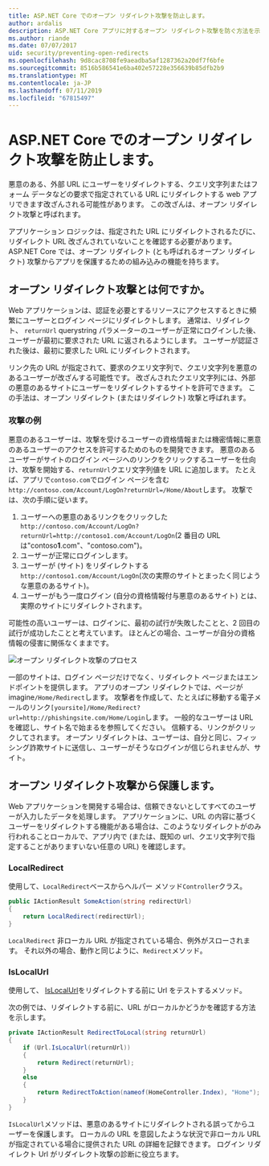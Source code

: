```yaml
---
title: ASP.NET Core でのオープン リダイレクト攻撃を防止します。
author: ardalis
description: ASP.NET Core アプリに対するオープン リダイレクト攻撃を防ぐ方法を示しています。
ms.author: riande
ms.date: 07/07/2017
uid: security/preventing-open-redirects
ms.openlocfilehash: 9d8cac8708fe9aeadba5af1287362a20df7f6bfe
ms.sourcegitcommit: 8516b586541e6ba402e57228e356639b85dfb2b9
ms.translationtype: MT
ms.contentlocale: ja-JP
ms.lasthandoff: 07/11/2019
ms.locfileid: "67815497"
---
```

# <a name="prevent-open-redirect-attacks-in-aspnet-core"></a>ASP.NET Core でのオープン リダイレクト攻撃を防止します。

悪意のある、外部 URL にユーザーをリダイレクトする、クエリ文字列またはフォーム データなどの要求で指定されている URL にリダイレクトする web アプリできます改ざんされる可能性があります。 この改ざんは、オープン リダイレクト攻撃と呼ばれます。

アプリケーション ロジックは、指定された URL にリダイレクトされるたびに、リダイレクト URL 改ざんされていないことを確認する必要があります。 ASP.NET Core では、オープン リダイレクト (とも呼ばれるオープン リダイレクト) 攻撃からアプリを保護するための組み込みの機能を持ちます。

## <a name="what-is-an-open-redirect-attack"></a>オープン リダイレクト攻撃とは何ですか。

Web アプリケーションは、認証を必要とするリソースにアクセスするときに頻繁にユーザーとログイン ページにリダイレクトします。 通常は、リダイレクト、 `returnUrl` querystring パラメーターのユーザーが正常にログインした後、ユーザーが最初に要求された URL に返されるようにします。 ユーザーが認証された後は、最初に要求した URL にリダイレクトされます。

リンク先の URL が指定されて、要求のクエリ文字列で、クエリ文字列を悪意のあるユーザーが改ざんする可能性です。 改ざんされたクエリ文字列には、外部の悪意のあるサイトにユーザーをリダイレクトするサイトを許可できます。 この手法は、オープン リダイレクト (またはリダイレクト) 攻撃と呼ばれます。

### <a name="an-example-attack"></a>攻撃の例

悪意のあるユーザーは、攻撃を受けるユーザーの資格情報または機密情報に悪意のあるユーザーのアクセスを許可するためのものを開発できます。 悪意のあるユーザーがサイトのログイン ページへのリンクをクリックするユーザーを仕向け、攻撃を開始する、`returnUrl`クエリ文字列値を URL に追加します。 たとえば、アプリで`contoso.com`でログイン ページを含む`http://contoso.com/Account/LogOn?returnUrl=/Home/About`します。 攻撃では、次の手順に従います。

1. ユーザーへの悪意のあるリンクをクリックした`http://contoso.com/Account/LogOn?returnUrl=http://contoso1.com/Account/LogOn`(2 番目の URL は"contoso**1**.com"、"contoso.com")。
2. ユーザーが正常にログインします。
3. ユーザーが (サイト) をリダイレクトする`http://contoso1.com/Account/LogOn`(次の実際のサイトとまったく同じような悪意のあるサイト)。
4. ユーザーがもう一度ログイン (自分の資格情報付与悪意のあるサイト) とは、実際のサイトにリダイレクトされます。

可能性の高いユーザーは、ログインに、最初の試行が失敗したことと、2 回目の試行が成功したことと考えています。 ほとんどの場合、ユーザーが自分の資格情報の侵害に関係なくままです。

![オープン リダイレクト攻撃のプロセス](preventing-open-redirects/_static/open-redirection-attack-process.png)

一部のサイトは、ログイン ページだけでなく、リダイレクト ページまたはエンドポイントを提供します。 アプリのオープン リダイレクトでは、ページが imagine`/Home/Redirect`します。 攻撃者を作成して、たとえばに移動する電子メールのリンク`[yoursite]/Home/Redirect?url=http://phishingsite.com/Home/Login`します。 一般的なユーザーは URL を確認し、サイト名で始まるを参照してください。 信頼する、リンクがクリックしてされます。 オープン リダイレクトは、ユーザーは、自分と同じ、フィッシング詐欺サイトに送信し、ユーザーがそうなログインが信じられませんが、サイト。

## <a name="protecting-against-open-redirect-attacks"></a>オープン リダイレクト攻撃から保護します。

Web アプリケーションを開発する場合は、信頼できないとしてすべてのユーザーが入力したデータを処理します。 アプリケーションに、URL の内容に基づくユーザーをリダイレクトする機能がある場合は、このようなリダイレクトがのみ行われることローカルで、アプリ内で (または、既知の url、クエリ文字列で指定することがありますいない任意の URL) を確認します。

### <a name="localredirect"></a>LocalRedirect

使用して、`LocalRedirect`ベースからヘルパー メソッド`Controller`クラス。

```csharp
public IActionResult SomeAction(string redirectUrl)
{
    return LocalRedirect(redirectUrl);
}
```

`LocalRedirect` 非ローカル URL が指定されている場合、例外がスローされます。 それ以外の場合、動作と同じように、`Redirect`メソッド。

### <a name="islocalurl"></a>IsLocalUrl

使用して、 [IsLocalUrl](/dotnet/api/Microsoft.AspNetCore.Mvc.IUrlHelper.islocalurl#Microsoft_AspNetCore_Mvc_IUrlHelper_IsLocalUrl_System_String_)をリダイレクトする前に Url をテストするメソッド。

次の例では、リダイレクトする前に、URL がローカルかどうかを確認する方法を示します。

```csharp
private IActionResult RedirectToLocal(string returnUrl)
{
    if (Url.IsLocalUrl(returnUrl))
    {
        return Redirect(returnUrl);
    }
    else
    {
        return RedirectToAction(nameof(HomeController.Index), "Home");
    }
}
```

`IsLocalUrl`メソッドは、悪意のあるサイトにリダイレクトされる誤ってからユーザーを保護します。 ローカルの URL を意図したような状況で非ローカル URL が指定されている場合に提供された URL の詳細を記録できます。 ログイン リダイレクト Url がリダイレクト攻撃の診断に役立ちます。
